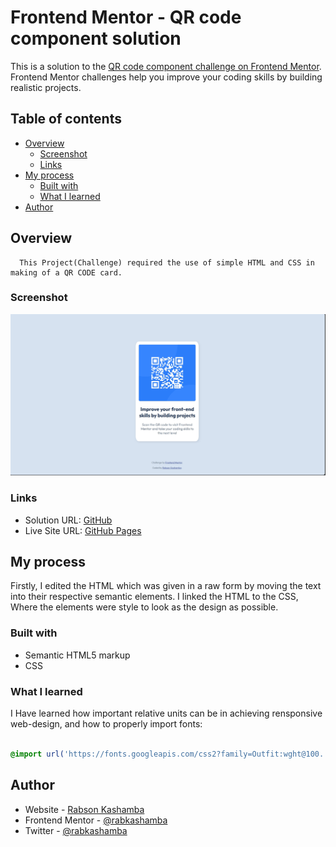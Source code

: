 # Frontend Mentor - QR code component solution

This is a solution to the [QR code component challenge on Frontend Mentor](https://www.frontendmentor.io/challenges/qr-code-component-iux_sIO_H). Frontend Mentor challenges help you improve your coding skills by building realistic projects. 

## Table of contents

- [Overview](#overview)
  - [Screenshot](#screenshot)
  - [Links](#links)
- [My process](#my-process)
  - [Built with](#built-with)
  - [What I learned](#what-i-learned)
- [Author](#author)


## Overview
      This Project(Challenge) required the use of simple HTML and CSS in making of a QR CODE card.
      
### Screenshot
![](.\images\project-screenshot.png)

### Links

- Solution URL: [GitHub](https://github.com/rabkashamba/qr-code-component-main)
- Live Site URL: [GitHub Pages](https://rabkashamba.github.io/qr-code-component-main/)

## My process
  Firstly, I edited the HTML which was given in a raw form by moving the text into their respective semantic elements.
  I linked the HTML to the CSS, Where the elements were style to look as the design  as possible.

### Built with

- Semantic HTML5 markup
- CSS 


### What I learned

I Have learned how important relative units can be in achieving rensponsive web-design, and how to properly import fonts:

```css

@import url('https://fonts.googleapis.com/css2?family=Outfit:wght@100..900&display=swap');

```

## Author

- Website - [Rabson Kashamba](https://www.freecodecamp.org/rabkashamba)
- Frontend Mentor - [@rabkashamba](https://www.frontendmentor.io/profile/rabkashamba)
- Twitter - [@rabkashamba](https://www.twitter.com/rabkashamba)

